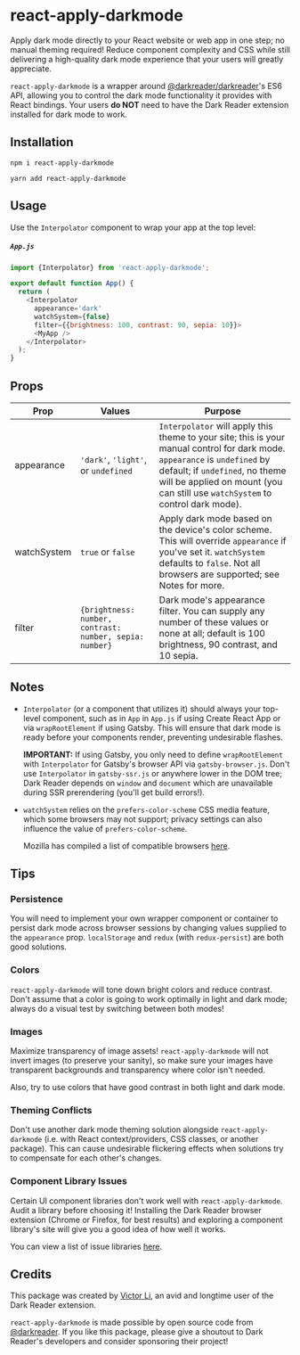 # react-apply-darkmode

Apply dark mode directly to your React website or web app in one step; no manual
theming required! Reduce component complexity and CSS while still delivering a
high-quality dark mode experience that your users will greatly appreciate.

`react-apply-darkmode` is a wrapper around
[@darkreader/darkreader](https://github.com/darkreader/darkreader)'s ES6 API,
allowing you to control the dark mode functionality it provides with React
bindings. Your users **do NOT** need to have the Dark Reader extension installed
for dark mode to work.

## Installation

`npm i react-apply-darkmode`

`yarn add react-apply-darkmode`

## Usage

Use the `Interpolator` component to wrap your app at the top level:

##### `App.js`

```javascript
import {Interpolator} from 'react-apply-darkmode';

export default function App() {
  return (
    <Interpolator
      appearance='dark'
      watchSystem={false}
      filter={{brightness: 100, contrast: 90, sepia: 10}}>
      <MyApp />
    </Interpolator>
  );
}
```

## Props

| Prop        | Values                                                  | Purpose                                                                                                                                                                                                                                         |
| ----------- | ------------------------------------------------------- | ----------------------------------------------------------------------------------------------------------------------------------------------------------------------------------------------------------------------------------------------- |
| appearance  | `'dark'`, `'light'`, or `undefined`                     | `Interpolator` will apply this theme to your site; this is your manual control for dark mode. `appearance` is `undefined` by default; if `undefined`, no theme will be applied on mount (you can still use `watchSystem` to control dark mode). |
| watchSystem | `true` or `false`                                       | Apply dark mode based on the device's color scheme. This will override `appearance` if you've set it. `watchSystem` defaults to `false`. Not all browsers are supported; see Notes for more.                                                    |
| filter      | `{brightness: number, contrast: number, sepia: number}` | Dark mode's appearance filter. You can supply any number of these values or none at all; default is 100 brightness, 90 contrast, and 10 sepia.                                                                                                  |

## Notes

- `Interpolator` (or a component that utilizes it) should always your top-level
  component, such as in `App` in `App.js` if using Create React App or via
  `wrapRootElement` if using Gatsby. This will ensure that dark mode is ready
  before your components render, preventing undesirable flashes.

  **IMPORTANT:** If using Gatsby, you only need to define `wrapRootElement` with
  `Interpolator` for Gatsby's browser API via `gatsby-browser.js`. Don't use
  `Interpolator` in `gatsby-ssr.js` or anywhere lower in the DOM tree; Dark
  Reader depends on `window` and `document` which are unavailable during SSR
  prerendering (you'll get build errors!).

- `watchSystem` relies on the `prefers-color-scheme` CSS media feature, which
  some browsers may not support; privacy settings can also influence the value
  of `prefers-color-scheme`.

  Mozilla has compiled a list of compatible browsers
  [here](https://developer.mozilla.org/en-US/docs/Web/CSS/@media/prefers-color-scheme#Browser_compatibility).

## Tips

### Persistence

You will need to implement your own wrapper component or container to persist
dark mode across browser sessions by changing values supplied to the
`appearance` prop. `localStorage` and `redux` (with `redux-persist`) are both
good solutions.

### Colors

`react-apply-darkmode` will tone down bright colors and reduce contrast. Don't
assume that a color is going to work optimally in light and dark mode; always do
a visual test by switching between both modes!

### Images

Maximize transparency of image assets! `react-apply-darkmode` will not invert
images (to preserve your sanity), so make sure your images have transparent
backgrounds and transparency where color isn't needed.

Also, try to use colors that have good contrast in both light and dark mode.

### Theming Conflicts

Don't use another dark mode theming solution alongside `react-apply-darkmode`
(i.e. with React context/providers, CSS classes, or another package). This can
cause undesirable flickering effects when solutions try to compensate for each
other's changes.

### Component Library Issues

Certain UI component libraries don't work well with `react-apply-darkmode`.
Audit a library before choosing it! Installing the Dark Reader browser extension
(Chrome or Firefox, for best results) and exploring a component library's site
will give you a good idea of how well it works.

You can view a list of issue libraries
[here](https://github.com/valisoftpdx/react-apply-darkmode/wiki/Issue-Component-Libraries).

## Credits

This package was created by [Victor Li](https://github.com/victorli08), an avid
and longtime user of the Dark Reader extension.

`react-apply-darkmode` is made possible by open source code from
[@darkreader](https://github.com/darkreader/darkreader). If you like this
package, please give a shoutout to Dark Reader's developers and consider
sponsoring their project!
